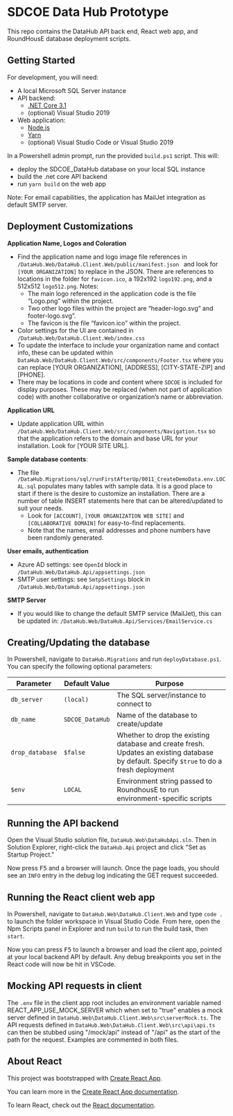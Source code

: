 # SDCOE Data Hub Prototype
This repo contains the DataHub API back end, React web app, and RoundHousE database deployment scripts. 

## Getting Started
For development, you will need:
* A local Microsoft SQL Server instance 
* API backend:
  * [.NET Core 3.1](https://dotnet.microsoft.com/download/dotnet/3.1)
  * (optional) Visual Studio 2019
* Web application:
  * [Node.js](https://nodejs.org/en/download/)
  * [Yarn](https://classic.yarnpkg.com/en/docs/install/)
  * (optional) Visual Studio Code or Visual Studio 2019

In a Powershell admin prompt, run the provided `build.ps1` script. This will: 
* deploy the SDCOE_DataHub database on your local SQL instance
* build the .net core API backend
* run `yarn build` on the web app

Note: For email capabilities, the application has MailJet integration as default SMTP server. 

## Deployment Customizations 

**Application Name, Logos and Coloration**

- Find the application name and logo image file references in `/DataHub.Web/DataHub.Client.Web/public/manifest.json ` and look for `[YOUR ORGANIZATION]` to replace in the JSON.  There are references to locations in the folder for `favicon.ico`, a 192x192 `logo192.png`, and a 512x512 `logo512.png`. Notes:
  - The main logo referenced in the application code is the file “Logo.png” within the project.
  - Two other logo files within the project are “header-logo.svg” and footer-logo.svg”.
  - The favicon is the file “favicon.ico” within the project.
- Color settings for the UI are contained in `/DataHub.Web/DataHub.Client.Web/index.css`
- To update the interface to include your organization name and contact info, these can be updated within `DataHub.Web/DataHub.Client.Web/src/components/Footer.tsx` where you can replace [YOUR ORGANIZATION], [ADDRESS], [CITY-STATE-ZIP] and [PHONE].
- There may be locations in code and content where `SDCOE` is included for display purposes. These may be replaced (when not part of application code) with another collaborative or organization’s name or abbreviation.

**Application URL**

- Update application URL within  `/DataHub.Web/DataHub.Client.Web/src/components/Navigation.tsx`  so that the application refers to the domain and base URL for your installation.  Look for [YOUR SITE URL]. 

**Sample database contents**:  

- The file `/DataHub.Migrations/sql/runFirstAfterUp/0011_CreateDemoData.env.LOCAL.sql` populates many tables with sample data. It is a good place to start if there is the desire to customize an installation.  There are a number of table INSERT statements here that can be altered/updated to suit your needs.
  - Look for `[ACCOUNT]`, `[YOUR ORGANIZATION WEB SITE]` and `[COLLABORATIVE DOMAIN]` for easy-to-find replacements. 
  - Note that the names, email addresses and phone numbers have been randomly generated.

**User emails, authentication**

- Azure AD settings: see `OpenId` block in `/DataHub.Web/DataHub.Api/appsettings.json` 
- SMTP user settings: see `SmtpSettings` block in `/DataHub.Web/DataHub.Api/appsettings.json` 

**SMTP Server**

- If you would like to change the default SMTP service (MailJet), this can be updated in:  `/DataHub.Web/DataHub.Api/Services/EmailService.cs`

## Creating/Updating the database 

In Powershell, navigate to `DataHub.Migrations` and run `deployDatabase.ps1`. You can specify the following optional parameters: 

| Parameter       | Default Value   | Purpose                                  |
|-----------------|-----------------|------------------------------------------|
| `db_server`     | `(local)`       | The SQL server/instance to connect to    |
| `db_name`       | `SDCOE_DataHub` | Name of the database to create/update    |
| `drop_database` | `$false`        | Whether to drop the existing database and create fresh. Updates an existing database by default. Specify `$true` to do a fresh deployment |
| `$env`            | `LOCAL`         | Environment string passed to RoundhousE to run environment-specific scripts |

## Running the API backend
Open the Visual Studio solution file, `DataHub.Web\DataHubApi.sln`. Then in Solution Explorer, right-click the `DataHub.Api` project and click "Set as Startup Project." 

Now press <kbd>F5</kbd> and a browser will launch. Once the page loads, you should see an `INFO` entry in the debug log indicating the GET request succeeded.

## Running the React client web app 
In Powershell, navigate to `DataHub.Web\DataHub.Client.Web` and type `code .` to launch the folder workspace in Visual Studio Code. From here, open the Npm Scripts panel in Explorer and run `build` to run the build task, then `start`. 

Now you can press <kbd>F5</kbd> to launch a browser and load the client app, pointed at your local backend API by default. Any debug breakpoints you set in the React code will now be hit in VSCode.

## Mocking API requests in client
The `.env` file in the client app root includes an environment variable named REACT_APP_USE_MOCK_SERVER which when set to "true" enables a mock server defined in `DataHub.Web\DataHub.Client.Web\src\serverMock.ts`. The API requests defined in `DataHub.Web\DataHub.Client.Web\src\api\api.ts` can then be stubbed using "/mock/api" instead of "/api" as the start of the path for the request. Examples are commented in both files.

## About React
This project was bootstrapped with [Create React App](https://github.com/facebook/create-react-app).

You can learn more in the [Create React App documentation](https://facebook.github.io/create-react-app/docs/getting-started).

To learn React, check out the [React documentation](https://reactjs.org/).
